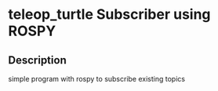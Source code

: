 # teleop_turtle Subscriber using ROSPY

## Description
simple program with rospy to subscribe existing topics
